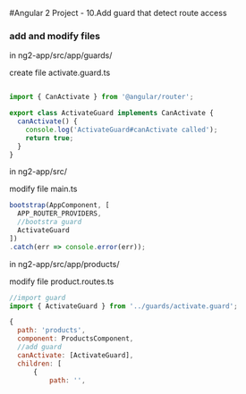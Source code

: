 #Angular 2 Project - 10.Add guard that detect route access
### add and modify files 
in ng2-app/src/app/guards/

create file activate.guard.ts
```javascript

import { CanActivate } from '@angular/router';

export class ActivateGuard implements CanActivate {
  canActivate() {
    console.log('ActivateGuard#canActivate called');
    return true;
  }
} 
```



in ng2-app/src/

modify file main.ts
```javascript
bootstrap(AppComponent, [
  APP_ROUTER_PROVIDERS,
  //bootstra guard
  ActivateGuard
])
.catch(err => console.error(err));
```

in ng2-app/src/app/products/

modify file product.routes.ts

```javascript
//import guard
import { ActivateGuard } from '../guards/activate.guard';

{
  path: 'products',
  component: ProductsComponent,
  //add guard
  canActivate: [ActivateGuard],
  children: [
      { 
          path: '', 
            
```